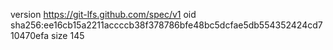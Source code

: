 version https://git-lfs.github.com/spec/v1
oid sha256:ee16cb15a2211accccb38f378786bfe48bc5dcfae5db554352424cd710470efa
size 145

